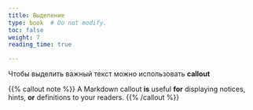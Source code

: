 ```yaml
---
title: Выделение
type: book  # Do not modify.
toc: false
weight: 7
reading_time: true

---
```




Чтобы выделить важный текст можно использовать **callout**

{{% callout note %}} 
A Markdown callout **is** useful **for** displaying notices, hints, **or** definitions to your readers. 
{{% /callout %}}

<!--{{% callout note %}}--> 
<!--A Markdown callout **is** useful **for** displaying notices, hints, **or** definitions to your readers.--> 
<!--{{% /callout %}}-->

[^Ффццйй]: 


